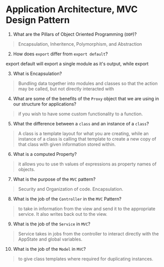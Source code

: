 # Application Architecture, MVC Design Pattern
01. What are the Pillars of Object Oriented Programming (`OOP`)?
  
  > Encapsulation, Inheritence, Polymorphism, and Abstraction

02. How does `export` differ from `export default`?
  
  export default will export a single module as it's output, while export
 
03. What is Encapsulation?
  
  > Bundling data together into modules and classes so that the action may be called, but not directly interacted with

04. What are some of the benefits of the `Proxy` object that we are using in our structure for applications?
  
  > if you wish to have some custom functionality to a function.

05. What the difference between a `class` and an instance of a `class`?
  
  > A class is a template layout for what you are creating, while an instance of a class is calling that template to create a new copy of that class with given information stored within.

06. What is a computed Property?
  
  > it allows you to use th values of expressions as property names of objects.

07. What is the purpose of the `MVC` pattern?
  
  > Security and Organization of code. Encapsulation.

08. What is the job of the `Controller` in the `MVC` Pattern?
  
  > to take in information from the view and send it to the appropriate service. It also writes back out to the view.

09. What is the job of the `Service` in `MVC`?
  
  > Service takes in jobs from the controller to interact directly with the AppState and global variables.

10. What is the job of the `Model` in `MVC`?
  
  > to give class templates where required for duplicating instances.
